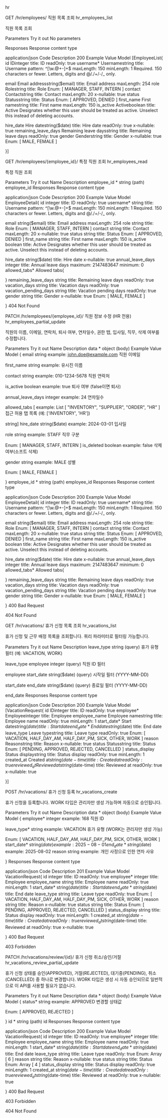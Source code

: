 hr


GET
/hr/employees/
직원 목록 조회
hr_employees_list

직원 목록 조회

Parameters
Try it out
No parameters

Responses
Response content type

application/json
Code	Description
200	
Example Value
Model
[EmployeeList{
id	IDinteger
title: ID
readOnly: true
username*	Usernamestring
title: Username
pattern: ^[\w.@+-]+$
maxLength: 150
minLength: 1
Required. 150 characters or fewer. Letters, digits and @/./+/-/_ only.

email	Email addressstring($email)
title: Email address
maxLength: 254
role	Rolestring
title: Role
Enum:
[ MANAGER, STAFF, INTERN ]
contact	Contactstring
title: Contact
maxLength: 20
x-nullable: true
status	Statusstring
title: Status
Enum:
[ APPROVED, DENIED ]
first_name	First namestring
title: First name
maxLength: 150
is_active	Activeboolean
title: Active
Designates whether this user should be treated as active. Unselect this instead of deleting accounts.

hire_date	Hire datestring($date)
title: Hire date
readOnly: true
x-nullable: true
remaining_leave_days	Remaining leave daysstring
title: Remaining leave days
readOnly: true
gender	Genderstring
title: Gender
x-nullable: true
Enum:
[ MALE, FEMALE ]
 
}]

GET
/hr/employees/{employee_id}/
특정 직원 조회
hr_employees_read

특정 직원 조회

Parameters
Try it out
Name	Description
employee_id *
string
(path)
employee_id
Responses
Response content type

application/json
Code	Description
200	
Example Value
Model
EmployeeDetail{
id	integer
title: ID
readOnly: true
username*	string
title: Username
pattern: ^[\w.@+-]+$
maxLength: 150
minLength: 1
Required. 150 characters or fewer. Letters, digits and @/./+/-/_ only.

email	string($email)
title: Email address
maxLength: 254
role	string
title: Role
Enum:
[ MANAGER, STAFF, INTERN ]
contact	string
title: Contact
maxLength: 20
x-nullable: true
status	string
title: Status
Enum:
[ APPROVED, DENIED ]
first_name	string
title: First name
maxLength: 150
is_active	boolean
title: Active
Designates whether this user should be treated as active. Unselect this instead of deleting accounts.

hire_date	string($date)
title: Hire date
x-nullable: true
annual_leave_days	integer
title: Annual leave days
maximum: 2147483647
minimum: 0
allowed_tabs*	Allowed tabs{
 
}
remaining_leave_days	string
title: Remaining leave days
readOnly: true
vacation_days	string
title: Vacation days
readOnly: true
vacation_pending_days	string
title: Vacation pending days
readOnly: true
gender	string
title: Gender
x-nullable: true
Enum:
[ MALE, FEMALE ]
 
}
404	
Not Found


PATCH
/hr/employees/{employee_id}/
직원 정보 수정 (HR 전용)
hr_employees_partial_update

직원의 이름, 이메일, 연락처, 퇴사 여부, 연차일수, 권한 탭, 입사일, 직무, 삭제 여부를 수정합니다.

Parameters
Try it out
Name	Description
data *
object
(body)
Example Value
Model
{
email	string
example: john.doe@example.com
직원 이메일

first_name	string
example: 유시진
이름

contact	string
example: 010-1234-5678
직원 연락처

is_active	boolean
example: true
퇴사 여부 (false이면 퇴사)

annual_leave_days	integer
example: 24
연차일수

allowed_tabs	[
example: List [ "INVENTORY", "SUPPLIER", "ORDER", "HR" ]
접근 허용 탭 목록 (예: ['INVENTORY', 'HR'])

string]
hire_date	string($date)
example: 2024-03-01
입사일

role	string
example: STAFF
직무 구분

Enum:
[ MANAGER, STAFF, INTERN ]
is_deleted	boolean
example: false
삭제 여부(소프트 삭제)

gender	string
example: MALE
성별

Enum:
[ MALE, FEMALE ]
 
}
employee_id *
string
(path)
employee_id
Responses
Response content type

application/json
Code	Description
200	
Example Value
Model
EmployeeDetail{
id	integer
title: ID
readOnly: true
username*	string
title: Username
pattern: ^[\w.@+-]+$
maxLength: 150
minLength: 1
Required. 150 characters or fewer. Letters, digits and @/./+/-/_ only.

email	string($email)
title: Email address
maxLength: 254
role	string
title: Role
Enum:
[ MANAGER, STAFF, INTERN ]
contact	string
title: Contact
maxLength: 20
x-nullable: true
status	string
title: Status
Enum:
[ APPROVED, DENIED ]
first_name	string
title: First name
maxLength: 150
is_active	boolean
title: Active
Designates whether this user should be treated as active. Unselect this instead of deleting accounts.

hire_date	string($date)
title: Hire date
x-nullable: true
annual_leave_days	integer
title: Annual leave days
maximum: 2147483647
minimum: 0
allowed_tabs*	Allowed tabs{
 
}
remaining_leave_days	string
title: Remaining leave days
readOnly: true
vacation_days	string
title: Vacation days
readOnly: true
vacation_pending_days	string
title: Vacation pending days
readOnly: true
gender	string
title: Gender
x-nullable: true
Enum:
[ MALE, FEMALE ]
 
}
400	
Bad Request

404	
Not Found


GET
/hr/vacations/
휴가 신청 목록 조회
hr_vacations_list

휴가 신청 및 근무 배정 목록을 조회합니다. 쿼리 파라미터로 필터링 가능합니다.

Parameters
Try it out
Name	Description
leave_type
string
(query)
휴가 유형 필터 (예: VACATION, WORK)

leave_type
employee
integer
(query)
직원 ID 필터

employee
start_date
string($date)
(query)
시작일 필터 (YYYY-MM-DD)

start_date
end_date
string($date)
(query)
종료일 필터 (YYYY-MM-DD)

end_date
Responses
Response content type

application/json
Code	Description
200	
Example Value
Model
[VacationRequest{
id	IDinteger
title: ID
readOnly: true
employee*	Employeeinteger
title: Employee
employee_name	Employee namestring
title: Employee name
readOnly: true
minLength: 1
start_date*	Start datestring($date)
title: Start date
end_date*	End datestring($date)
title: End date
leave_type	Leave typestring
title: Leave type
readOnly: true
Enum:
[ VACATION, HALF_DAY_AM, HALF_DAY_PM, SICK, OTHER, WORK ]
reason	Reasonstring
title: Reason
x-nullable: true
status	Statusstring
title: Status
Enum:
[ PENDING, APPROVED, REJECTED, CANCELLED ]
status_display	Status displaystring
title: Status display
readOnly: true
minLength: 1
created_at	Created atstring($date-time)
title: Created at
readOnly: true
reviewed_at	Reviewed atstring($date-time)
title: Reviewed at
readOnly: true
x-nullable: true
 
}]

POST
/hr/vacations/
휴가 신청 등록
hr_vacations_create

휴가 신청을 등록합니다. WORK 타입은 관리자만 생성 가능하며 자동으로 승인됩니다.

Parameters
Try it out
Name	Description
data *
object
(body)
Example Value
Model
{
employee*	integer
example: 168
직원 ID

leave_type*	string
example: VACATION
휴가 유형 (WORK는 관리자만 생성 가능)

Enum:
[ VACATION, HALF_DAY_AM, HALF_DAY_PM, SICK, OTHER, WORK ]
start_date*	string($date)
example: 2025-08-01
end_date*	string($date)
example: 2025-08-02
reason	string
example: 개인 사정으로 인한 연차
사유

 
}
Responses
Response content type

application/json
Code	Description
201	
Example Value
Model
VacationRequest{
id	integer
title: ID
readOnly: true
employee*	integer
title: Employee
employee_name	string
title: Employee name
readOnly: true
minLength: 1
start_date*	string($date)
title: Start date
end_date*	string($date)
title: End date
leave_type	string
title: Leave type
readOnly: true
Enum:
[ VACATION, HALF_DAY_AM, HALF_DAY_PM, SICK, OTHER, WORK ]
reason	string
title: Reason
x-nullable: true
status	string
title: Status
Enum:
[ PENDING, APPROVED, REJECTED, CANCELLED ]
status_display	string
title: Status display
readOnly: true
minLength: 1
created_at	string($date-time)
title: Created at
readOnly: true
reviewed_at	string($date-time)
title: Reviewed at
readOnly: true
x-nullable: true
 
}
400	
Bad Request

403	
Forbidden


PATCH
/hr/vacations/review/{id}/
휴가 신청 취소/승인/거절
hr_vacations_review_partial_update

휴가 신청 상태를 승인(APPROVED), 거절(REJECTED), 대기중(PENDING), 취소(CANCELLED) 중 하나로 변경합니다. WORK 타입은 생성 시 자동 승인되므로 일반적으로 이 API를 사용할 필요가 없습니다.

Parameters
Try it out
Name	Description
data *
object
(body)
Example Value
Model
{
status*	string
example: APPROVED
변경할 상태값

Enum:
[ APPROVED, REJECTED ]
 
}
id *
string
(path)
id
Responses
Response content type

application/json
Code	Description
200	
Example Value
Model
VacationRequest{
id	integer
title: ID
readOnly: true
employee*	integer
title: Employee
employee_name	string
title: Employee name
readOnly: true
minLength: 1
start_date*	string($date)
title: Start date
end_date*	string($date)
title: End date
leave_type	string
title: Leave type
readOnly: true
Enum:
Array [ 6 ]
reason	string
title: Reason
x-nullable: true
status	string
title: Status
Enum:
Array [ 4 ]
status_display	string
title: Status display
readOnly: true
minLength: 1
created_at	string($date-time)
title: Created at
readOnly: true
reviewed_at	string($date-time)
title: Reviewed at
readOnly: true
x-nullable: true
 
}
400	
Bad Request

403	
Forbidden

404	
Not Found